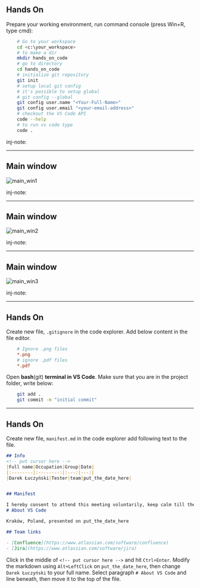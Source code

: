 ## Hands On

Prepare your working environment, run command console (press Win+R, type cmd):
<!-- .element: class="left-orient" -->

```bash
    # Go to your workspace
    cd <c:\your_workspace>
    # to make a dir
    mkdir hands_on_code
    # go to directory
    cd hands_on_code
    # initialize git repository
    git init
    # setup local git config
    # it's possible to setup global
    # git config --global
    git config user.name "<Your-Full-Name>"
    git config user.email "<your-email-address>"
    # checkout the VS Code API
    code --help
    # to run vs code type 
    code .
```
<!-- Notes -->
inj-note:

---

## Main window

![main_win1][main_win1] <!-- .element: width="91%" height="auto" class="stretch"  style="float: right;" -->

[main_win1]: ../../images/main_editor1.PNG "main window"

<!-- Notes -->
inj-note:

---

## Main window

![main_win2][main_win2] <!-- .element: width="91%" height="auto" class="stretch"  style="float: right;" -->

[main_win2]: ../../images/main_editor2.PNG "main window"

<!-- Notes -->
inj-note:

---

## Main window

![main_win3][main_win3] <!-- .element: width="91%" height="auto" class="stretch"  style="float: right;" -->

[main_win3]: ../../images/main_editor3.PNG "main window"

<!-- Notes -->
inj-note:

---


## Hands On

Create new file, `.gitignore` in the code explorer. Add below content in the file editor.
<!-- .element: class="left-orient" -->

```ini
    # Ignore .png files
    *.png
    # ignore .pdf files
    *.pdf
```

Open **bash**(git) **terminal in VS Code**. Make sure that you are in the project folder, write below:
<!-- .element: class="left-orient" -->

```bash
    git add .
    git commit -m "initial commit"
```

---

## Hands On

Create new file, `manifest.md` in the code explorer add following text to the file.
<!-- .element: class="left-orient" -->

```markdown
## Info
<!-- put cursor here -->
|Full name|Occupation|Group|Date|
|:--------|:--------:|:---:|---:|
|Darek Łuczyński|Tester|team|put_the_date_here|


## Manifest

I hereby consent to attend this meeting voluntarily, keep calm till the end of it. 
# About VS Code

Kraków, Poland, presented on put_the_date_here

## Team links

- [Confluence](https://www.atlassian.com/software/confluence)
- [Jira](https://www.atlassian.com/software/jira)

```
<!-- .element: width="100%" height="auto" class="stretch"   -->

Click in the middle of `<!-- put cursor here -->` and hit `Ctrl+Enter`. Modify the markdown using `Alt+LeftClick` on `put_the_date_here`, then change `Darek Łuczyński` to your full name. Select paragraph `# About VS Code` and line beneath, then move it to the top of the file.

